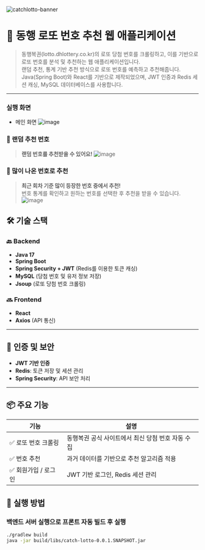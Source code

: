 ![catchlotto-banner](https://github.com/user-attachments/assets/f03c6ca2-f803-41c9-b080-7740b389b255)

# 🎯 동행 로또 번호 추천 웹 애플리케이션

> 동행복권(lotto.dhlottery.co.kr)의 로또 당첨 번호를 크롤링하고, 이를 기반으로 로또 번호를 분석 및 추천하는 웹 애플리케이션입니다.  
> 랜덤 추천, 통계 기반 추천 방식으로 로또 번호를 예측하고 추천해줍니다.<br>
> Java(Spring Boot)와 React를 기반으로 제작되었으며, JWT 인증과 Redis 세션 캐싱, MySQL 데이터베이스를 사용합니다.

---
### 실행 화면
- 메인 화면
![image](https://github.com/user-attachments/assets/60fd74b4-b036-439a-ab69-e2e9f71918cf)

### 🎲 랜덤 추천 번호

> **랜덤 번호를 추천받을 수 있어요!**
![image](https://github.com/user-attachments/assets/ec98af1a-5691-4fe8-b169-e18717d7f430)

### 🎲 많이 나온 번호로 추천

> **최근 회차 기준 많이 등장한 번호 중에서 추천!**  
> 번호 통계를 확인하고 원하는 번호를 선택한 후 추천을 받을 수 있습니다.
![image](https://github.com/user-attachments/assets/fc8dda6d-f410-4b96-b150-82b0c906c9f4)

## 🛠️ 기술 스택

### 🔙 Backend
- **Java 17**
- **Spring Boot**
- **Spring Security + JWT** (Redis를 이용한 토큰 캐싱)
- **MySQL** (당첨 번호 및 유저 정보 저장)
- **Jsoup** (로또 당첨 번호 크롤링)

### 🔜 Frontend
- **React**
- **Axios** (API 통신)
---

## 🔐 인증 및 보안

- **JWT 기반 인증**
- **Redis**: 토큰 저장 및 세션 관리
- **Spring Security**: API 보안 처리

---

## 📦 주요 기능

| 기능 | 설명 |
|------|------|
| ✅ 로또 번호 크롤링 | 동행복권 공식 사이트에서 최신 당첨 번호 자동 수집 |
| ✅ 번호 추천 | 과거 데이터를 기반으로 추천 알고리즘 적용 |
| ✅ 회원가입 / 로그인 | JWT 기반 로그인, Redis 세션 관리 |


## 🚀 실행 방법

### 백엔드 서버 실행으로 프론트 자동 빌드 후 실행

```bash
./gradlew build
java -jar build/libs/catch-lotto-0.0.1.SNAPSHOT.jar
```
